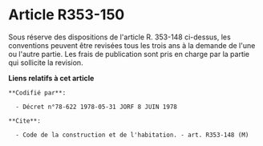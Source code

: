 # Article R353-150

Sous réserve des dispositions de l'article R. 353-148 ci-dessus, les conventions peuvent être revisées tous les trois ans à
la demande de l'une ou l'autre partie. Les frais de publication sont pris en charge par la partie qui sollicite la revision.

**Liens relatifs à cet article**

	**Codifié par**:

	  - Décret n°78-622 1978-05-31 JORF 8 JUIN 1978

	**Cite**:

	  - Code de la construction et de l'habitation. - art. R353-148 (M)
